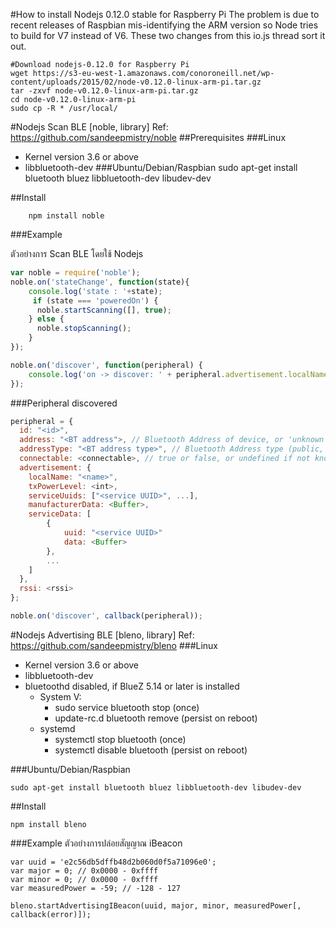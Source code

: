 

#How to install Nodejs 0.12.0 stable for Raspberry Pi
The problem is due to recent releases of Raspbian mis-identifying the ARM version so Node tries to build for V7 instead of V6. These two changes from this io.js thread sort it out.
```linux
#Download nodejs-0.12.0 for Raspberry Pi
wget https://s3-eu-west-1.amazonaws.com/conoroneill.net/wp-content/uploads/2015/02/node-v0.12.0-linux-arm-pi.tar.gz
tar -zxvf node-v0.12.0-linux-arm-pi.tar.gz
cd node-v0.12.0-linux-arm-pi
sudo cp -R * /usr/local/
```

#Nodejs Scan BLE [noble, library]
Ref: https://github.com/sandeepmistry/noble
##Prerequisites
###Linux 
- Kernel version 3.6 or above
- libbluetooth-dev
###Ubuntu/Debian/Raspbian
sudo apt-get install bluetooth bluez libbluetooth-dev libudev-dev

##Install
```linux
    npm install noble
```

###Example

ตัวอย่างการ Scan BLE โดยใช้ Nodejs
```Javascript
var noble = require('noble');
noble.on('stateChange', function(state){
    console.log('state : '+state);
     if (state === 'poweredOn') {
      noble.startScanning([], true);
    } else {
      noble.stopScanning();
    }
});

noble.on('discover', function(peripheral) {
    console.log('on -> discover: ' + peripheral.advertisement.localName);
});
```

###Peripheral discovered
```Javascript
peripheral = {
  id: "<id>",
  address: "<BT address">, // Bluetooth Address of device, or 'unknown' if not known
  addressType: "<BT address type>", // Bluetooth Address type (public, random), or 'unknown' if not known
  connectable: <connectable>, // true or false, or undefined if not known
  advertisement: {
    localName: "<name>",
    txPowerLevel: <int>,
    serviceUuids: ["<service UUID>", ...],
    manufacturerData: <Buffer>,
    serviceData: [
        {
            uuid: "<service UUID>"
            data: <Buffer>
        },
        ...
    ]
  },
  rssi: <rssi>
};

noble.on('discover', callback(peripheral));
```

#Nodejs Advertising BLE [bleno, library]
Ref: https://github.com/sandeepmistry/bleno
###Linux 
- Kernel version 3.6 or above
- libbluetooth-dev
- bluetoothd disabled, if BlueZ 5.14 or later is installed
    - System V:
        - sudo service bluetooth stop (once)
        - update-rc.d bluetooth remove (persist on reboot)
    - systemd
        - systemctl stop bluetooth (once)
        - systemctl disable bluetooth (persist on reboot)

###Ubuntu/Debian/Raspbian
```Linux
sudo apt-get install bluetooth bluez libbluetooth-dev libudev-dev
```
##Install
```linux 
npm install bleno
```

###Example
ตัวอย่างการปล่อยสัญญาณ iBeacon
```nodejs
var uuid = 'e2c56db5dffb48d2b060d0f5a71096e0';
var major = 0; // 0x0000 - 0xffff
var minor = 0; // 0x0000 - 0xffff
var measuredPower = -59; // -128 - 127

bleno.startAdvertisingIBeacon(uuid, major, minor, measuredPower[, callback(error)]);
```

